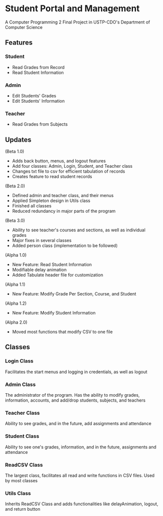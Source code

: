 # Student Portal and Management 
A Computer Programming 2 Final Project in USTP-CDO's Department of Computer Science

## Features
### Student
- Read Grades from Record
- Read Student Information

### Admin
- Edit Students' Grades
- Edit Students' Information

### Teacher
- Read Grades from Subjects

## Updates
(Beta 1.0)
- Adds back button, menus, and logout features
- Add four classes: Admin, Login, Student, and Teacher class
- Changes txt file to csv for efficient tabulation of records
- Creates feature to read student records

(Beta 2.0)
- Defined admin and teacher class, and their menus
- Applied Simpleton design in Utils class
- Finished all classes
- Reduced redundancy in major parts of the program

(Beta 3.0)
- Ability to see teacher's courses and sections, as well as individual grades
- Major fixes in several classes
- Added person class (implementation to be followed)

(Alpha 1.0)
- New Feature: Read Student Information
- Modifiable delay animation
- Added Tabulate header file for customization

(Alpha 1.1)
- New Feature: Modify Grade Per Section, Course, and Student

(Alpha 1.2)
- New Feature: Modify Student Information

(Alpha 2.0)
- Moved most functions that modify CSV to one file

## Classes
### Login Class
Facilitates the start menus and logging in credentials, as well as logout
### Admin Class
The administrator of the program. Has the ability to modify grades, information, accounts, and add/drop students, subjects, and teachers
### Teacher Class
Ability to see grades, and in the future, add assignments and attendance
### Student Class
Ability to see one's grades, information, and in the future, assignments and attendance
### ReadCSV Class
The largest class, facilitates all read and write functions in CSV files. Used by most classes
### Utils Class
Inherits ReadCSV Class and adds functionalities like delayAnimation, logout, and return button